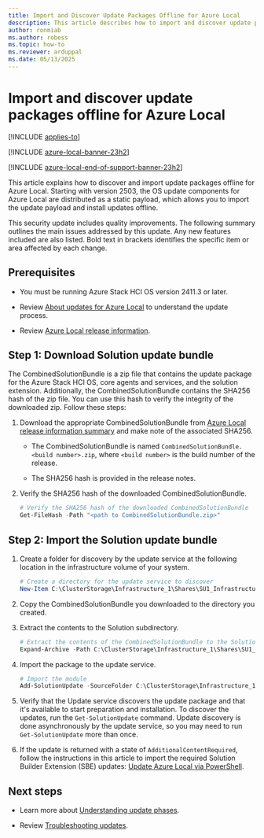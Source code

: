 ```yaml
---
title: Import and Discover Update Packages Offline for Azure Local
description: This article describes how to import and discover update packages offline for Azure Local.
author: ronmiab
ms.author: robess
ms.topic: how-to
ms.reviewer: arduppal
ms.date: 05/13/2025
---
```


# Import and discover update packages offline for Azure Local

[!INCLUDE [applies-to](../includes/hci-applies-to-2503-later.md)]

[!INCLUDE [azure-local-banner-23h2](../includes/azure-local-banner-23h2.md)]

[!INCLUDE [azure-local-end-of-support-banner-23h2](../includes/azure-local-end-of-support-banner-23h2.md)]

This article explains how to discover and import update packages offline for Azure Local. Starting with version 2503, the OS update components for Azure Local are distributed as a static payload, which allows you to import the update payload and install updates offline.

This security update includes quality improvements. The following summary outlines the main issues addressed by this update. Any new features included are also listed. Bold text in brackets identifies the specific item or area affected by each change.

## Prerequisites

- You must be running Azure Stack HCI OS version 2411.3 or later.

- Review [About updates for Azure Local](./about-updates-23h2.md) to understand the update process.

- Review [Azure Local release information](../release-information-23h2.md).

## Step 1: Download Solution update bundle

The CombinedSolutionBundle is a zip file that contains the update package for the Azure Stack HCI OS, core agents and services, and the solution extension. Additionally, the CombinedSolutionBundle contains the SHA256 hash of the zip file. You can use this hash to verify the integrity of the downloaded zip. Follow these steps:

1. Download the appropriate CombinedSolutionBundle from [Azure Local release information summary](../release-information-23h2.md#supported-versions-of-azure-local) and make note of the associated SHA256.

   - The CombinedSolutionBundle is named `CombinedSolutionBundle.<build number>.zip`, where `<build number>` is the build number of the release.

   - The SHA256 hash is provided in the release notes.

1. Verify the SHA256 hash of the downloaded CombinedSolutionBundle.

   ```PowerShell
   # Verify the SHA256 hash of the downloaded CombinedSolutionBundle
   Get-FileHash -Path "<path to CombinedSolutionBundle.zip>"
   ```

## Step 2: Import the Solution update bundle

1. Create a folder for discovery by the update service at the following location in the infrastructure volume of your system.

   ```PowerShell
   # Create a directory for the update service to discover
   New-Item C:\ClusterStorage\Infrastructure_1\Shares\SU1_Infrastructure_1\import -ItemType Directory
   ```

1. Copy the CombinedSolutionBundle you downloaded to the directory you created.

1. Extract the contents to the Solution subdirectory.

   ```PowerShell
   # Extract the contents of the CombinedSolutionBundle to the Solution subdirectory
   Expand-Archive -Path C:\ClusterStorage\Infrastructure_1\Shares\SU1_Infrastructure_1\import\CombinedSolutionBundle.<build number>.zip -DestinationPath C:\ClusterStorage\Infrastructure_1\Shares\SU1_Infrastructure_1\import\Solution
   ```

1. Import the package to the update service.

   ```PowerShell
   # Import the module
   Add-SolutionUpdate -SourceFolder C:\ClusterStorage\Infrastructure_1\Shares\SU1_Infrastructure_1\import\Solution
   ```

1. Verify that the Update service discovers the update package and that it's available to start preparation and installation. To discover the updates, run the `Get-SolutionUpdate` command. Update discovery is done asynchronously by the update service, so you may need to run `Get-SolutionUpdate` more than once.

1. If the update is returned with a state of `AdditionalContentRequired`, follow the instructions in this article to import the required Solution Builder Extension (SBE) updates: [Update Azure Local via PowerShell](./update-via-powershell-23h2.md#step-3-import-and-rediscover-updates).

## Next steps

- Learn more about [Understanding update phases](./update-phases-23h2.md).

- Review [Troubleshooting updates](./update-troubleshooting-23h2.md).